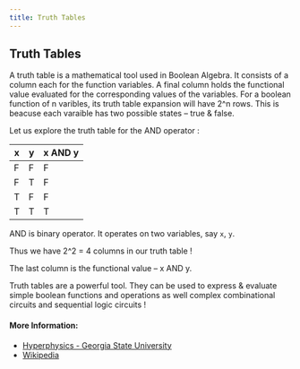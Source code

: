 ```yaml
---
title: Truth Tables
---
```

## Truth Tables

A truth table is a mathematical tool used in Boolean Algebra. It consists of a column each for the function variables. A final column holds the functional value evaluated for the corresponding values of the variables. For a boolean function of n varibles, its truth table expansion will have 2^n rows. This is beacuse each varaible has two possible states – true & false.

Let us explore the truth table for the AND operator :

| x | y | x AND y  |
|---|---|---|
| F  | F  | F  |
| F  | T  | F  |
| T  | F  | F  |
| T  | T  | T  |

AND is binary operator. It operates on two variables, say `x`, `y`. 

Thus we have 2^2 = 4 columns in our truth table !

The last column is the functional value – x AND y.

Truth tables are a powerful tool. They can be used to express & evaluate simple boolean functions and operations as well complex combinational circuits and sequential logic circuits !

#### More Information:

- <a href='http://hyperphysics.phy-astr.gsu.edu/hbase/Electronic/truth.html' target='_blank' rel='nofollow'>Hyperphysics - Georgia State University</a>
- <a href='https://en.wikipedia.org/wiki/Truth_table' target='_blank' rel='nofollow'>Wikipedia</a>

